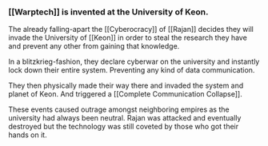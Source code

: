 
### [[Warptech]] is invented at the University of Keon.

The already falling-apart the [[Cyberocracy]] of [[Rajan]] decides they will invade the University of [[Keon]] in order to steal the research they have and prevent any other from gaining that knowledge.

In a blitzkrieg-fashion, they declare cyberwar on the university and instantly lock down their entire system. Preventing any kind of data communication.

They then physically made their way there and invaded the system and planet of Keon. And triggered a [[Complete Communication Collapse]].

These events caused outrage amongst neighboring empires as the university had always been neutral. Rajan was attacked and eventually destroyed but the technology was still coveted by those who got their hands on it.